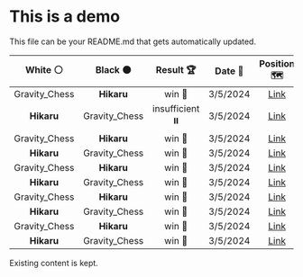 # This is a demo

This file can be your README.md that gets automatically updated.

<!--START_SECTION:chessStats-->
<!-- Automatically generated with https://github.com/Balastrong/chess-stats-action -->

| White ⚪ | Black ⚫ | Result 🏆 | Date 📅 | Position 🗺️ |
|:---:|:---:|:---:|:---:|:---:|
| Gravity_Chess | **Hikaru** | win 🥇 | 3/5/2024 | <a href="http://www.ee.unb.ca/cgi-bin/tervo/fen.pl?select=8/4pk2/1p1n1b2/pNp5/P5N1/8/4KP2/8 w - -">Link</a> |
| **Hikaru** | Gravity_Chess | insufficient ⏸️ | 3/5/2024 | <a href="http://www.ee.unb.ca/cgi-bin/tervo/fen.pl?select=4k3/8/6K1/8/8/8/8/8 b - -">Link</a> |
| Gravity_Chess | **Hikaru** | win 🥇 | 3/5/2024 | <a href="http://www.ee.unb.ca/cgi-bin/tervo/fen.pl?select=8/1p1b2k1/3b4/p2p4/P2Pp2p/1P2P2P/7K/5N2 w - -">Link</a> |
| **Hikaru** | Gravity_Chess | win 🥇 | 3/5/2024 | <a href="http://www.ee.unb.ca/cgi-bin/tervo/fen.pl?select=2k1r3/1pp2p2/p1p2p2/2qr3p/5R2/1P1PPR1P/P1P2QP1/6K1 b - -">Link</a> |
| Gravity_Chess | **Hikaru** | win 🥇 | 3/5/2024 | <a href="http://www.ee.unb.ca/cgi-bin/tervo/fen.pl?select=1kn2r2/pp6/2B5/1NQ1p3/4P2p/P3rq1P/1B6/1R1K3R w - -">Link</a> |
| **Hikaru** | Gravity_Chess | win 🥇 | 3/5/2024 | <a href="http://www.ee.unb.ca/cgi-bin/tervo/fen.pl?select=4r3/5p2/3k1R1p/p1bP2pP/2B3P1/1P1KP3/8/8 b - -">Link</a> |
| Gravity_Chess | **Hikaru** | win 🥇 | 3/5/2024 | <a href="http://www.ee.unb.ca/cgi-bin/tervo/fen.pl?select=3r4/pp6/6p1/5Pk1/1P2p3/4nr2/P3N3/3R1RK1 w - -">Link</a> |
| **Hikaru** | Gravity_Chess | win 🥇 | 3/5/2024 | <a href="http://www.ee.unb.ca/cgi-bin/tervo/fen.pl?select=7R/r6k/4bB1p/7P/8/4KP2/8/8 b - -">Link</a> |
| Gravity_Chess | **Hikaru** | win 🥇 | 3/5/2024 | <a href="http://www.ee.unb.ca/cgi-bin/tervo/fen.pl?select=5r2/6kp/6p1/2p5/1bPp4/4pBP1/r3P1KP/1R1R4 w - -">Link</a> |
| **Hikaru** | Gravity_Chess | win 🥇 | 3/5/2024 | <a href="http://www.ee.unb.ca/cgi-bin/tervo/fen.pl?select=4rb2/1b1r3k/pBpP2q1/Pp5p/1P2p3/1B4RP/Q4PP1/3R2K1 b - -">Link</a> |

<!--END_SECTION:chessStats-->

Existing content is kept.
